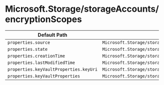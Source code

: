 # Microsoft.Storage/storageAccounts/encryptionScopes

| Default Path | Alias |
|---|---|
| `properties.source` | `Microsoft.Storage/storageAccounts/encryptionScopes/source` |
| `properties.state` | `Microsoft.Storage/storageAccounts/encryptionScopes/state` |
| `properties.creationTime` | `Microsoft.Storage/storageAccounts/encryptionScopes/creationTime` |
| `properties.lastModifiedTime` | `Microsoft.Storage/storageAccounts/encryptionScopes/lastModifiedTime` |
| `properties.keyVaultProperties.keyUri` | `Microsoft.Storage/storageAccounts/encryptionScopes/keyVaultProperties.keyUri` |
| `properties.keyVaultProperties` | `Microsoft.Storage/storageAccounts/encryptionScopes/keyVaultProperties` |

